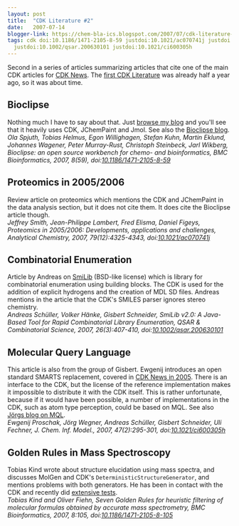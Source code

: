 ```yaml
---
layout: post
title:  "CDK Literature #2"
date:   2007-07-14
blogger-link: https://chem-bla-ics.blogspot.com/2007/07/cdk-literature-2.html
tags: cdk doi:10.1186/1471-2105-8-59 justdoi:10.1021/ac070741j justdoi:10.1186/1471-2105-8-105
  justdoi:10.1002/qsar.200630101 justdoi:10.1021/ci600305h
---
```


Second in a series of articles summarizing articles that cite one of the main CDK articles for
[CDK News](http://www.cdknews.org/). The [first CDK Literature](http://chem-bla-ics.blogspot.com/2007/01/cdk-literature-1.html)
was already half a year ago, so it was about time.

## Bioclipse

Nothing much I have to say about that. Just [browse my blog](http://chem-bla-ics.blogspot.com/search?q=Bioclipse) and
you'll see that it heavily uses CDK, JChemPaint and Jmol. See also the [Bioclipse blog](http://bioclipse.blogspot.com/). <br />
*Ola Spjuth, Tobias Helmus, Egon Willighagen, Stefan Kuhn, Martin Eklund, Johannes Wagener, Peter Murray-Rust,
Christoph Steinbeck, Jarl Wikberg, Bioclipse: an open source workbench for chemo- and bioinformatics, BMC Bioinformatics,
2007, 8(59), doi:[10.1186/1471-2105-8-59](https://doi.org/10.1186/1471-2105-8-59)*

## Proteomics in 2005/2006

Review article on proteomics which mentions the CDK and JChemPaint in the data analysis section, but it does not cite them.
It does cite the Bioclipse article though. <br />
*Jeffrey Smith, Jean-Philippe Lambert, Fred Elisma, Daniel Figeys, Proteomics in 2005/2006: Developments, applications
and challenges, Analytical Chemistry, 2007, 79(12):4325-4343, doi:[10.1021/ac070741j](https://doi.org/10.1021/ac070741j)*

## Combinatorial Enumeration

Article by Andreas on [SmiLib](http://gecco.org.chemie.uni-frankfurt.de/smilib/index.html) (BSD-like license) which
is library for combinatorial enumeration using building blocks. The CDK is used for the addition of explicit
hydrogens and the creation of MDL SD files. Andreas mentions in the article that the CDK's SMILES parser ignores
stereo chemistry. <br />
*Andreas Schüller, Volker Hänke, Gisbert Schneider, SmiLib v2.0: A Java-Based Tool for Rapid Combinatorial Library
Enumeration, QSAR & Combinatorial Science, 2007, 26(3):407-410, doi:[10.1002/qsar.200630101](https://doi.org/10.1002/qsar.200630101)*

## Molecular Query Language

This article is also from the group of Gisbert. Ewgenij introduces an open standard SMARTS replacement, covered in
[CDK News in 2005](http://chem-bla-ics.blogspot.com/2005/10/cdk-news.html). There is an interface to the CDK, but the
license of the reference implementation makes it impossible to distribute it with the CDK itself. This is rather
unfortunate, because if it would have been possible, a number of implementations in the CDK, such as atom type
perception, could be based on MQL. See also [Jörgs blog on MQL](http://miningdrugs.blogspot.com/2007/01/molecular-query-languages-flexmol-mql.html). <br />
*Ewgenij Proschak, Jörg Wegner, Andreas Schüller, Gisbert Schneider, Uli Fechner, J. Chem. Inf. Model., 2007, 47(2):295-301,
doi:[10.1021/ci600305h](https://doi.org/10.1021/ci600305h)*

## Golden Rules in Mass Spectroscopy

Tobias Kind wrote about structure elucidation using mass spectra, and discusses MolGen and CDK's `DeterministicStructureGenerator`,
and mentions problems with both generators. He has been in contact with the CDK and recently did
[extensive tests](http://sourceforge.net/tracker/index.php?func=detail&aid=1743861&group_id=20024&atid=120024). <br />
*Tobias Kind and Oliver Fiehn, Seven Golden Rules for heuristic filtering of molecular formulas obtained by accurate mass
spectrometry, BMC Bioinformatics, 2007, 8:105, doi:[10.1186/1471-2105-8-105](https://doi.org/10.1186/1471-2105-8-105)*
